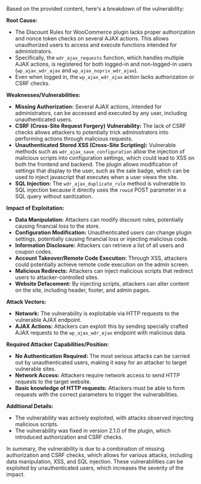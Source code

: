 Based on the provided content, here's a breakdown of the vulnerability:

**Root Cause:**

*   The Discount Rules for WooCommerce plugin lacks proper authorization and nonce token checks on several AJAX actions. This allows unauthorized users to access and execute functions intended for administrators.
*   Specifically, the `wdr_ajax_requests` function, which handles multiple AJAX actions, is registered for both logged-in and non-logged-in users (`wp_ajax_wdr_ajax` and `wp_ajax_nopriv_wdr_ajax`).
*   Even when logged in, the `wp_ajax_wdr_ajax` action lacks authorization or CSRF checks.

**Weaknesses/Vulnerabilities:**

*   **Missing Authorization:** Several AJAX actions, intended for administrators, can be accessed and executed by any user, including unauthenticated users.
*   **CSRF (Cross-Site Request Forgery) Vulnerability:** The lack of CSRF checks allows attackers to potentially trick administrators into performing actions through malicious requests.
*   **Unauthenticated Stored XSS (Cross-Site Scripting):** Vulnerable methods such as `wdr_ajax_save_configuration` allow the injection of malicious scripts into configuration settings, which could lead to XSS on both the frontend and backend.  The plugin allows modification of settings that display to the user, such as the sale badge, which can be used to inject javascript that executes when a user views the site.
*   **SQL Injection:** The `wdr_ajax_duplicate_rule` method is vulnerable to SQL injection because it directly uses the `rowid` POST parameter in a SQL query without sanitization.

**Impact of Exploitation:**

*   **Data Manipulation:** Attackers can modify discount rules, potentially causing financial loss to the store.
*   **Configuration Modification:** Unauthenticated users can change plugin settings, potentially causing financial loss or injecting malicious code.
*   **Information Disclosure:** Attackers can retrieve a list of all users and coupon codes.
*   **Account Takeover/Remote Code Execution:** Through XSS, attackers could potentially achieve remote code execution on the admin screen.
*   **Malicious Redirects:** Attackers can inject malicious scripts that redirect users to attacker-controlled sites.
*   **Website Defacement:** By injecting scripts, attackers can alter content on the site, including header, footer, and admin pages.

**Attack Vectors:**

*   **Network:** The vulnerability is exploitable via HTTP requests to the vulnerable AJAX endpoint.
*   **AJAX Actions:** Attackers can exploit this by sending specially crafted AJAX requests to the `wp_ajax_wdr_ajax` endpoint with malicious data.

**Required Attacker Capabilities/Position:**

*   **No Authentication Required:** The most serious attacks can be carried out by unauthenticated users, making it easy for an attacker to target vulnerable sites.
*   **Network Access:** Attackers require network access to send HTTP requests to the target website.
*   **Basic knowledge of HTTP requests:** Attackers must be able to form requests with the correct parameters to trigger the vulnerabilities.

**Additional Details:**

*   The vulnerability was actively exploited, with attacks observed injecting malicious scripts.
*   The vulnerability was fixed in version 2.1.0 of the plugin, which introduced authorization and CSRF checks.

In summary, the vulnerability is due to a combination of missing authorization and CSRF checks, which allows for various attacks, including data manipulation, XSS, and SQL injection. These vulnerabilities can be exploited by unauthenticated users, which increases the severity of the impact.